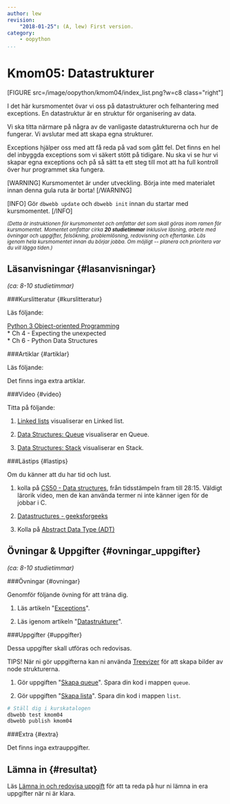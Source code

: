 ```yaml
---
author: lew
revision:
    "2018-01-25": (A, lew) First version.
category:
    - oopython
...
```

Kmom05: Datastrukturer
====================================

[FIGURE src=/image/oopython/kmom04/index_list.png?w=c8 class="right"]

I det här kursmomentet övar vi oss på datastrukturer och felhantering med exceptions. En datastruktur är en struktur för organisering av data.

Vi ska titta närmare på några av de vanligaste datastrukturerna och hur de fungerar. Vi avslutar med att skapa egna strukturer.

Exceptions hjälper oss med att få reda på vad som gått fel. Det finns en hel del inbyggda exceptions som vi säkert stött på tidigare. Nu ska vi se hur vi skapar egna exceptions och på så sätt ta ett steg till mot att ha full kontroll över hur programmet ska fungera.

<!--more-->

[WARNING]
Kursmomentet är under utveckling. Börja inte med materialet innan denna gula ruta är borta!
[/WARNING]

[INFO]
Gör `dbwebb update` och `dbwebb init` innan du startar med kursmomentet.
[/INFO]

<small><i>(Detta är instruktionen för kursmomentet och omfattar det som skall göras inom ramen för kursmomentet. Momentet omfattar cirka **20 studietimmar** inklusive läsning, arbete med övningar och uppgifter, felsökning, problemlösning, redovisning och eftertanke. Läs igenom hela kursmomentet innan du börjar jobba. Om möjligt -- planera och prioritera var du vill lägga tiden.)</i></small>



Läsanvisningar  {#lasanvisningar}
---------------------------------

*(ca: 8-10 studietimmar)*



###Kurslitteratur  {#kurslitteratur}

Läs följande:

[Python 3 Object-oriented Programming](kunskap/boken-python3-object-oriented-programming-v3)  
    * Ch 4 - Expecting the unexpected  
    * Ch 6 - Python Data Structures



###Artiklar {#artiklar}

Läs följande:

Det finns inga extra artiklar.  



###Video  {#video}

Titta på följande:

1. [Linked lists](https://www.youtube.com/watch?v=pBrz9HmjFOs) visualiserar en Linked list.  

1. [Data Structures: Queue](https://www.youtube.com/watch?v=PjQdvpWfCmE) visualiserar en Queue.

1. [Data Structures: Stack](https://www.youtube.com/watch?v=XSdXSmwb550) visualiserar en Stack.



###Lästips {#lastips}

Om du känner att du har tid och lust.

1. kolla på [CS50 - Data structures](https://youtu.be/pA-8eBZvN1E?t=455), från tidsstämpeln fram till 28:15. Väldigt lärorik video, men de kan använda termer ni inte känner igen för de jobbar i C.

1. [Datastructures - geeksforgeeks](http://www.geeksforgeeks.org/data-structures/)

1. Kolla på [Abstract Data Type (ADT)](https://www.youtube.com/watch?v=HcxqzYsiJ3k)



Övningar & Uppgifter  {#ovningar_uppgifter}
-------------------------------------------

*(ca: 8-10 studietimmar)*



###Övningar {#ovningar}

Genomför följande övning för att träna dig.

1. Läs artikeln "[Exceptions](kunskap/exceptions)".

1. Läs igenom artikeln "[Datastrukturer](kunskap/datastrukturer)".



###Uppgifter {#uppgifter}

Dessa uppgifter skall utföras och redovisas.

TIPS! När ni gör uppgifterna kan ni använda [Treevizer](https://pypi.org/project/treevizer/) för att skapa bilder av node strukturerna.

1. Gör uppgiften "[Skapa queue](uppgift/skapa-queue)". Spara din kod i mappen `queue`.

1. Gör uppgiften "[Skapa lista](uppgift/skapa-lista)". Spara din kod i mappen `list`.

```bash
# Ställ dig i kurskatalogen
dbwebb test kmom04
dbwebb publish kmom04
```


###Extra {#extra}

Det finns inga extrauppgifter.


Lämna in  {#resultat}
-----------------------------------------------

Läs [Lämna in och redovisa uppgift](./../redovisa) för att ta reda på hur ni lämna in era uppgifter när ni är klara.
